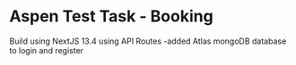 # Aspen Test Task - Booking

Build using NextJS 13.4 using API Routes
-added Atlas mongoDB database to login and register
